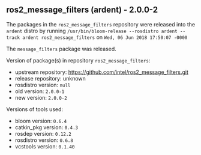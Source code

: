 ## ros2_message_filters (ardent) - 2.0.0-2

The packages in the `ros2_message_filters` repository were released into the `ardent` distro by running `/usr/bin/bloom-release --rosdistro ardent --track ardent ros2_message_filters` on `Wed, 06 Jun 2018 17:50:07 -0000`

The `message_filters` package was released.

Version of package(s) in repository `ros2_message_filters`:

- upstream repository: https://github.com/intel/ros2_message_filters.git
- release repository: unknown
- rosdistro version: `null`
- old version: `2.0.0-1`
- new version: `2.0.0-2`

Versions of tools used:

- bloom version: `0.6.4`
- catkin_pkg version: `0.4.3`
- rosdep version: `0.12.2`
- rosdistro version: `0.6.8`
- vcstools version: `0.1.40`


